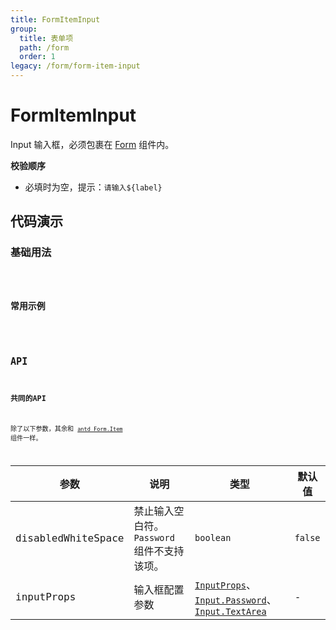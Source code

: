 ```yaml
---
title: FormItemInput
group:
  title: 表单项
  path: /form
  order: 1
legacy: /form/form-item-input
---
```


# FormItemInput

Input 输入框，必须包裹在 [Form](https://ant-design.gitee.io/components/form-cn/) 组件内。

**校验顺序**

- 必填时为空，提示：`请输入${label}`

## 代码演示

### 基础用法

<code src="./demos/Demo1.tsx" />

### 常用示例

<code src="./demos/Demo2.tsx" />

## API

### 共同的API

除了以下参数，其余和 [`antd Form.Item`](https://ant-design.gitee.io/components/form-cn/#Form.Item) 组件一样。

参数 | 说明 | 类型 | 默认值 |
------------- | ------------- | ------------- | ------------- |
disabledWhiteSpace | 禁止输入空白符。`Password` 组件不支持该项。 | `boolean` | `false` |
inputProps  | 输入框配置参数 | [`InputProps`](https://ant-design.gitee.io/components/input-cn/#Input)、[`Input.Password`](https://ant-design.gitee.io/components/input-cn/#Input.Password)、[`Input.TextArea`](https://ant-design.gitee.io/components/input-cn/#Input.TextArea) | - |
